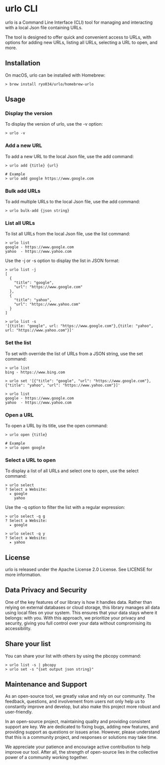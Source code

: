 # urlo CLI
urlo is a Command Line Interface (CLI) tool for managing and interacting with a local Json file containing URLs.

The tool is designed to offer quick and convenient access to URLs, with options for adding new URLs, listing all URLs, selecting a URL to open, and more.

## Installation
On macOS, urlo can be installed with Homebrew:

```shell
> brew install ryo034/urlo/homebrew-urlo
```

## Usage
### Display the version
To display the version of urlo, use the -v option:

```shell
> urlo -v
```

### Add a new URL
To add a new URL to the local Json file, use the add command:

```shell
> urlo add {title} {url}

# Example
> urlo add google https://www.google.com
```

### Bulk add URLs
To add multiple URLs to the local Json file, use the add command:

```shell
> urlo bulk-add {json string}
```

### List all URLs
To list all URLs from the local Json file, use the list command:

```shell
> urlo list
google - https://www.google.com
yahoo  - https://www.yahoo.com
```

Use the -j or -s option to display the list in JSON format:

```shell
> urlo list -j
[
  {
    "title": "google",
    "url": "https://www.google.com"
  },
  {
    "title": "yahoo",
    "url": "https://www.yahoo.com"
  }
]

> urlo list -s
'[{title: "google", url: "https://www.google.com"},{title: "yahoo", url: "https://www.yahoo.com"}]'
```

### Set the list
To set with override the list of URLs from a JSON string, use the set command:

```shell
> urlo list
bing - https://www.bing.com

> urlo set '[{"title": "google", "url": "https://www.google.com"},{"title": "yahoo", "url": "https://www.yahoo.com"}]'

> urlo list
google - https://www.google.com
yahoo  - https://www.yahoo.com
```

### Open a URL
To open a URL by its title, use the open command:

```shell
> urlo open {title}

# Example
> urlo open google
```

### Select a URL to open
To display a list of all URLs and select one to open, use the select command:

```shell
> urlo select
? Select a Website:
  ▸ google
    yahoo
```
Use the -q option to filter the list with a regular expression:

```shell
> urlo select -q g
? Select a Website:
  ▸ google

> urlo select -q y
? Select a Website:
  ▸ yahoo
```

## License
urlo is released under the Apache License 2.0 License. See LICENSE for more information.

## Data Privacy and Security
One of the key features of our library is how it handles data. Rather than relying on external databases or cloud storage, this library manages all data using local files on your system.
This ensures that your data stays where it belongs: with you.
With this approach, we prioritize your privacy and security, giving you full control over your data without compromising its accessibility.

## Share your list
You can share your list with others by using the pbcopy command:

```shell
> urlo list -s | pbcopy
> urlo set -s "{set output json string}"
```

## Maintenance and Support
As an open-source tool, we greatly value and rely on our community. The feedback, questions, and involvement from users not only help us to constantly improve and develop, but also make this project more robust and user-friendly.

In an open-source project, maintaining quality and providing consistent support are key. We are dedicated to fixing bugs, adding new features, and providing support as questions or issues arise. However, please understand that this is a community project, and responses or solutions may take time.

We appreciate your patience and encourage active contribution to help improve our tool. After all, the strength of open-source lies in the collective power of a community working together.
